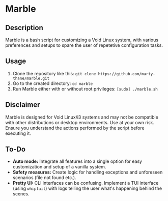 # Marble

## Description

Marble is a bash script for customizing a Void Linux system,
with various preferences and setups to spare the user of repetetive
configuration tasks.

## Usage

1. Clone the repository like this: `git clone
   https://github.com/marty-thane/marble.git`
2. Go to the created directory: `cd marble`
4. Run Marble either with or without root privileges: `[sudo] ./marble.sh`


## Disclaimer

Marble is designed for Void Linux/i3 systems and may not be compatible with
other distributions or desktop environments. Use at your own risk. Ensure you
understand the actions performed by the script before executing it.

## To-Do

- **Auto mode:** Integrate all features into a single option for easy
  customization and setup of a vanilla system.
- **Safety measures:** Create logic for handling exceptions and unforeseen
  scenarios (file not found etc.).
- **Pretty UI:** CLI interfaces can be confusing. Implement a TUI interface
  (using `whiptail`) with logs telling the user what's happening behind the
  scenes.
